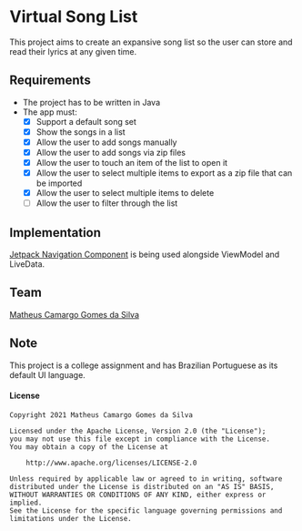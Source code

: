 # Virtual Song List
This project aims to create an expansive song list so the user can store and read their lyrics at any given time.

## Requirements
- The project has to be written in Java
- The app must:
  * [x]  Support a default song set
  * [x]  Show the songs in a list
  * [x]  Allow the user to add songs manually
  * [x]  Allow the user to add songs via zip files
  * [x]  Allow the user to touch an item of the list to open it
  * [x]  Allow the user to select multiple items to export as a zip file that can be imported
  * [x]  Allow the user to select multiple items to delete
  * [ ]  Allow the user to filter through the list

## Implementation
[Jetpack Navigation Component](https://developer.android.com/guide/navigation) is being used alongside ViewModel and LiveData.

## Team
[Matheus Camargo Gomes da Silva](https://github.com/Kamarugo-san)

## Note
This project is a college assignment and has Brazilian Portuguese as its default UI language.

#### License
```
Copyright 2021 Matheus Camargo Gomes da Silva

Licensed under the Apache License, Version 2.0 (the "License");
you may not use this file except in compliance with the License.
You may obtain a copy of the License at

    http://www.apache.org/licenses/LICENSE-2.0

Unless required by applicable law or agreed to in writing, software
distributed under the License is distributed on an "AS IS" BASIS,
WITHOUT WARRANTIES OR CONDITIONS OF ANY KIND, either express or implied.
See the License for the specific language governing permissions and
limitations under the License.
```